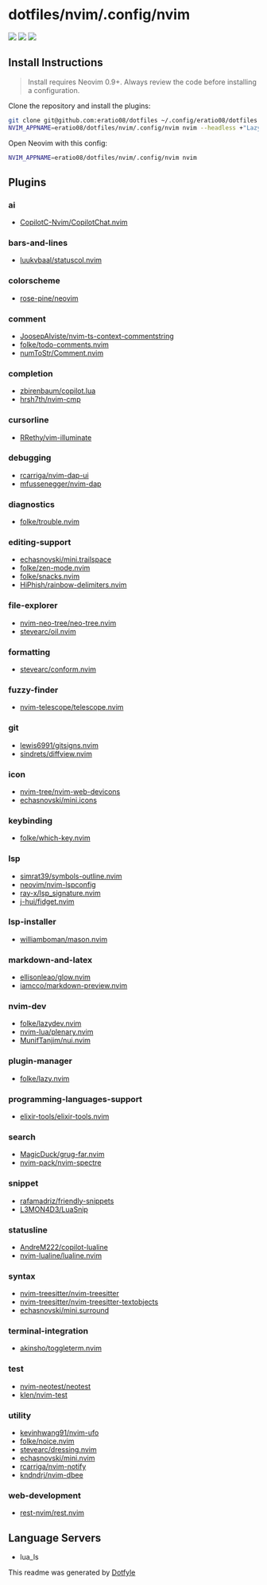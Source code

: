 # dotfiles/nvim/.config/nvim

<a href="https://dotfyle.com/eratio08/dotfiles-nvim-config-nvim"><img src="https://dotfyle.com/eratio08/dotfiles-nvim-config-nvim/badges/plugins?style=flat" /></a>
<a href="https://dotfyle.com/eratio08/dotfiles-nvim-config-nvim"><img src="https://dotfyle.com/eratio08/dotfiles-nvim-config-nvim/badges/leaderkey?style=flat" /></a>
<a href="https://dotfyle.com/eratio08/dotfiles-nvim-config-nvim"><img src="https://dotfyle.com/eratio08/dotfiles-nvim-config-nvim/badges/plugin-manager?style=flat" /></a>


## Install Instructions

 > Install requires Neovim 0.9+. Always review the code before installing a configuration.

Clone the repository and install the plugins:

```sh
git clone git@github.com:eratio08/dotfiles ~/.config/eratio08/dotfiles
NVIM_APPNAME=eratio08/dotfiles/nvim/.config/nvim nvim --headless +"Lazy! sync" +qa
```

Open Neovim with this config:

```sh
NVIM_APPNAME=eratio08/dotfiles/nvim/.config/nvim nvim
```

## Plugins

### ai

+ [CopilotC-Nvim/CopilotChat.nvim](https://dotfyle.com/plugins/CopilotC-Nvim/CopilotChat.nvim)
### bars-and-lines

+ [luukvbaal/statuscol.nvim](https://dotfyle.com/plugins/luukvbaal/statuscol.nvim)
### colorscheme

+ [rose-pine/neovim](https://dotfyle.com/plugins/rose-pine/neovim)
### comment

+ [JoosepAlviste/nvim-ts-context-commentstring](https://dotfyle.com/plugins/JoosepAlviste/nvim-ts-context-commentstring)
+ [folke/todo-comments.nvim](https://dotfyle.com/plugins/folke/todo-comments.nvim)
+ [numToStr/Comment.nvim](https://dotfyle.com/plugins/numToStr/Comment.nvim)
### completion

+ [zbirenbaum/copilot.lua](https://dotfyle.com/plugins/zbirenbaum/copilot.lua)
+ [hrsh7th/nvim-cmp](https://dotfyle.com/plugins/hrsh7th/nvim-cmp)
### cursorline

+ [RRethy/vim-illuminate](https://dotfyle.com/plugins/RRethy/vim-illuminate)
### debugging

+ [rcarriga/nvim-dap-ui](https://dotfyle.com/plugins/rcarriga/nvim-dap-ui)
+ [mfussenegger/nvim-dap](https://dotfyle.com/plugins/mfussenegger/nvim-dap)
### diagnostics

+ [folke/trouble.nvim](https://dotfyle.com/plugins/folke/trouble.nvim)
### editing-support

+ [echasnovski/mini.trailspace](https://dotfyle.com/plugins/echasnovski/mini.trailspace)
+ [folke/zen-mode.nvim](https://dotfyle.com/plugins/folke/zen-mode.nvim)
+ [folke/snacks.nvim](https://dotfyle.com/plugins/folke/snacks.nvim)
+ [HiPhish/rainbow-delimiters.nvim](https://dotfyle.com/plugins/HiPhish/rainbow-delimiters.nvim)
### file-explorer

+ [nvim-neo-tree/neo-tree.nvim](https://dotfyle.com/plugins/nvim-neo-tree/neo-tree.nvim)
+ [stevearc/oil.nvim](https://dotfyle.com/plugins/stevearc/oil.nvim)
### formatting

+ [stevearc/conform.nvim](https://dotfyle.com/plugins/stevearc/conform.nvim)
### fuzzy-finder

+ [nvim-telescope/telescope.nvim](https://dotfyle.com/plugins/nvim-telescope/telescope.nvim)
### git

+ [lewis6991/gitsigns.nvim](https://dotfyle.com/plugins/lewis6991/gitsigns.nvim)
+ [sindrets/diffview.nvim](https://dotfyle.com/plugins/sindrets/diffview.nvim)
### icon

+ [nvim-tree/nvim-web-devicons](https://dotfyle.com/plugins/nvim-tree/nvim-web-devicons)
+ [echasnovski/mini.icons](https://dotfyle.com/plugins/echasnovski/mini.icons)
### keybinding

+ [folke/which-key.nvim](https://dotfyle.com/plugins/folke/which-key.nvim)
### lsp

+ [simrat39/symbols-outline.nvim](https://dotfyle.com/plugins/simrat39/symbols-outline.nvim)
+ [neovim/nvim-lspconfig](https://dotfyle.com/plugins/neovim/nvim-lspconfig)
+ [ray-x/lsp_signature.nvim](https://dotfyle.com/plugins/ray-x/lsp_signature.nvim)
+ [j-hui/fidget.nvim](https://dotfyle.com/plugins/j-hui/fidget.nvim)
### lsp-installer

+ [williamboman/mason.nvim](https://dotfyle.com/plugins/williamboman/mason.nvim)
### markdown-and-latex

+ [ellisonleao/glow.nvim](https://dotfyle.com/plugins/ellisonleao/glow.nvim)
+ [iamcco/markdown-preview.nvim](https://dotfyle.com/plugins/iamcco/markdown-preview.nvim)
### nvim-dev

+ [folke/lazydev.nvim](https://dotfyle.com/plugins/folke/lazydev.nvim)
+ [nvim-lua/plenary.nvim](https://dotfyle.com/plugins/nvim-lua/plenary.nvim)
+ [MunifTanjim/nui.nvim](https://dotfyle.com/plugins/MunifTanjim/nui.nvim)
### plugin-manager

+ [folke/lazy.nvim](https://dotfyle.com/plugins/folke/lazy.nvim)
### programming-languages-support

+ [elixir-tools/elixir-tools.nvim](https://dotfyle.com/plugins/elixir-tools/elixir-tools.nvim)
### search

+ [MagicDuck/grug-far.nvim](https://dotfyle.com/plugins/MagicDuck/grug-far.nvim)
+ [nvim-pack/nvim-spectre](https://dotfyle.com/plugins/nvim-pack/nvim-spectre)
### snippet

+ [rafamadriz/friendly-snippets](https://dotfyle.com/plugins/rafamadriz/friendly-snippets)
+ [L3MON4D3/LuaSnip](https://dotfyle.com/plugins/L3MON4D3/LuaSnip)
### statusline

+ [AndreM222/copilot-lualine](https://dotfyle.com/plugins/AndreM222/copilot-lualine)
+ [nvim-lualine/lualine.nvim](https://dotfyle.com/plugins/nvim-lualine/lualine.nvim)
### syntax

+ [nvim-treesitter/nvim-treesitter](https://dotfyle.com/plugins/nvim-treesitter/nvim-treesitter)
+ [nvim-treesitter/nvim-treesitter-textobjects](https://dotfyle.com/plugins/nvim-treesitter/nvim-treesitter-textobjects)
+ [echasnovski/mini.surround](https://dotfyle.com/plugins/echasnovski/mini.surround)
### terminal-integration

+ [akinsho/toggleterm.nvim](https://dotfyle.com/plugins/akinsho/toggleterm.nvim)
### test

+ [nvim-neotest/neotest](https://dotfyle.com/plugins/nvim-neotest/neotest)
+ [klen/nvim-test](https://dotfyle.com/plugins/klen/nvim-test)
### utility

+ [kevinhwang91/nvim-ufo](https://dotfyle.com/plugins/kevinhwang91/nvim-ufo)
+ [folke/noice.nvim](https://dotfyle.com/plugins/folke/noice.nvim)
+ [stevearc/dressing.nvim](https://dotfyle.com/plugins/stevearc/dressing.nvim)
+ [echasnovski/mini.nvim](https://dotfyle.com/plugins/echasnovski/mini.nvim)
+ [rcarriga/nvim-notify](https://dotfyle.com/plugins/rcarriga/nvim-notify)
+ [kndndrj/nvim-dbee](https://dotfyle.com/plugins/kndndrj/nvim-dbee)
### web-development

+ [rest-nvim/rest.nvim](https://dotfyle.com/plugins/rest-nvim/rest.nvim)
## Language Servers

+ lua_ls


 This readme was generated by [Dotfyle](https://dotfyle.com)
